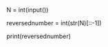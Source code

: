 <!-- Given a number N reverse the number and print it.

Example 1: Input: N = 123 Output: 321 Explanation: The reverse of 123 is 321

Example 2: Input: N = 234 Output: 432 Explanation: The reverse of 234 is 432

Input Format

123

Constraints

N <= 1000

Output Format

321

Sample Input 0

123
Sample Output 0

321
Sample Input 1

2341
Sample Output 1

1432 -->

N = int(input())

reversednumber = int(str(N)[::-1])

print(reversednumber)